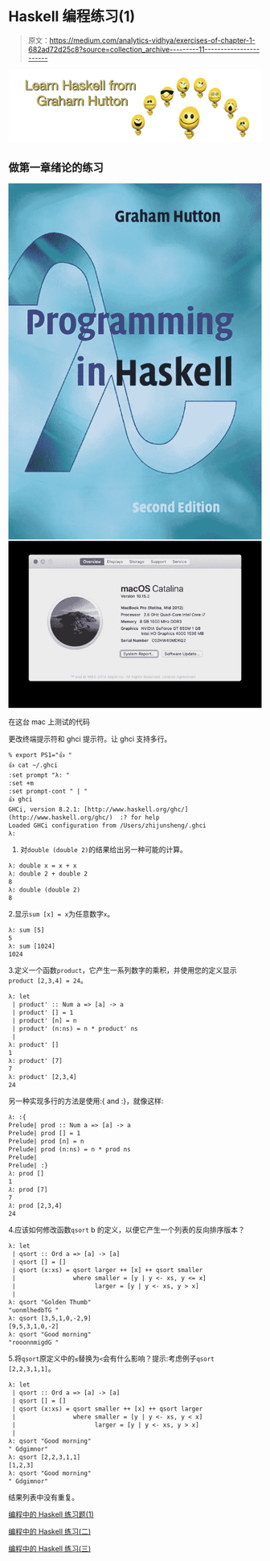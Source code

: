 # Haskell 编程练习(1)

> 原文：<https://medium.com/analytics-vidhya/exercises-of-chapter-1-682ad72d25c8?source=collection_archive---------11----------------------->

![](img/b824dc79a0964b225fcd3c6d65f4b380.png)

## 做第一章绪论的练习

![](img/1c4106120d7e1b15b7ac48451369879a.png)![](img/8f3774eb09f1067f873c84d7c251fde8.png)

在这台 mac 上测试的代码

更改终端提示符和 ghci 提示符。让 ghci 支持多行。

```
% export PS1="👍 "
👍 cat ~/.ghci     
:set prompt "λ: "
:set +m
:set prompt-cont " | "
👍 ghci
GHCi, version 8.2.1: [http://www.haskell.org/ghc/](http://www.haskell.org/ghc/)  :? for help
Loaded GHCi configuration from /Users/zhijunsheng/.ghci
λ:
```

1.  对`double (double 2)`的结果给出另一种可能的计算。

```
λ: double x = x + x
λ: double 2 + double 2
8
λ: double (double 2)
8
```

2.显示`sum [x] = x`为任意数字`x`。

```
λ: sum [5]
5
λ: sum [1024]
1024
```

3.定义一个函数`product`，它产生一系列数字的乘积，并使用您的定义显示`product [2,3,4] = 24`。

```
λ: let
 | product' :: Num a => [a] -> a
 | product' [] = 1
 | product' [n] = n
 | product' (n:ns) = n * product' ns
 | 
λ: product' []
1
λ: product' [7]
7
λ: product' [2,3,4]
24
```

另一种实现多行的方法是使用:{ and :}，就像这样:

```
𝜆: :{
Prelude| prod :: Num a => [a] -> a
Prelude| prod [] = 1
Prelude| prod [n] = n
Prelude| prod (n:ns) = n * prod ns
Prelude| 
Prelude| :}
𝜆: prod []
1
𝜆: prod [7]
7
𝜆: prod [2,3,4]
24
```

4.应该如何修改函数`qsort` b 的定义，以便它产生一个列表的反向排序版本？

```
λ: let
 | qsort :: Ord a => [a] -> [a]
 | qsort [] = []
 | qsort (x:xs) = qsort larger ++ [x] ++ qsort smaller
 |                where smaller = [y | y <- xs, y <= x]
 |                      larger = [y | y <- xs, y > x]
 | 
λ: qsort "Golden Thumb"
"uonmlhedbTG "
λ: qsort [3,5,1,0,-2,9]
[9,5,3,1,0,-2]
λ: qsort "Good morning"
"rooonnmigdG "
```

5.将`qsort`原定义中的`≤`替换为`<`会有什么影响？提示:考虑例子`qsort [2,2,3,1,1]`。

```
λ: let
 | qsort :: Ord a => [a] -> [a]
 | qsort [] = []
 | qsort (x:xs) = qsort smaller ++ [x] ++ qsort larger
 |                where smaller = [y | y <- xs, y < x]
 |                      larger = [y | y <- xs, y > x]
 | 
λ: qsort "Good morning"
" Gdgimnor"
λ: qsort [2,2,3,1,1]
[1,2,3]
λ: qsort "Good morning"
" Gdgimnor"
```

结果列表中没有重复。

[编程中的 Haskell 练习题(1)](/analytics-vidhya/exercises-of-chapter-1-682ad72d25c8?source=friends_link&sk=548cbffc0d042d36b29c4aa9466cd44e)

[编程中的 Haskell 练习(二)](/@zhijunsheng/programming-in-haskell-exercises-2-2c2afbc73bc9?sk=107d6c9f8fd970b92f6f3ad161b3b3fc)

[编程中的 Haskell 练习(三)](/@zhijunsheng/programming-in-haskell-exercises-3-9a3255f1e07e?sk=d66930454ef4ae1d5b23af40f85e2593)